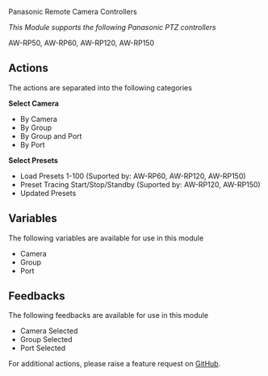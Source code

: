 Panasonic Remote Camera Controllers

*This Module supports the following Panasonic PTZ controllers*

AW-RP50, AW-RP60, AW-RP120, AW-RP150


## Actions
The actions are separated into the following categories

**Select Camera**
* By Camera
* By Group
* By Group and Port
* By Port

**Select Presets**
* Load Presets 1-100 (Suported by: AW-RP60, AW-RP120, AW-RP150)
* Preset Tracing Start/Stop/Standby (Suported by: AW-RP120, AW-RP150)
* Updated Presets

## Variables
The following variables are available for use in this module
* Camera
* Group
* Port

## Feedbacks
The following feedbacks are available for use in this module
* Camera Selected
* Group Selected
* Port Selected

For additional actions, please raise a feature request on [GitHub](https://github.com/bitfocus/companion-panasonic-camera-controller/).
